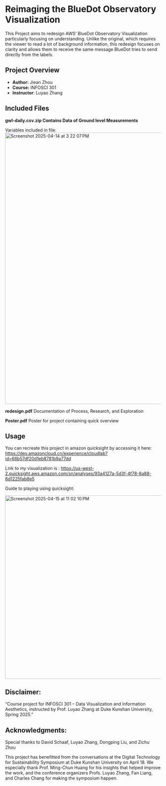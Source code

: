



# Reimaging the BlueDot Observatory Visualization

This Project aims to redesign AWS’ BlueDot Observatory Visualization particularly focusing on understanding. Unlike the original, which requires the viewer to read a lot of background information, this redesign focuses on clarity and allows them to receive the same message BlueDot tries to send directly from the labels.
## Project Overview

- **Author:** Jiean Zhou
- **Course:** INFOSCI 301
- **Instructor**: Luyao Zhang

## Included Files
**gwl-daily.csv.zip Contains Data of Ground level Measurements**

Variables included in file:
<img width="874" alt="Screenshot 2025-04-14 at 3 22 07 PM" src="https://github.com/user-attachments/assets/dbb59716-285f-4bc5-bed3-584baa9c99b5" />


**redesign.pdf**
Documentation of Process, Research, and Exploration


**Poster.pdf**
Poster for project containing quick overview



## Usage

You can recreate this project in amazon quicksight by accessing it here:
https://dev.amazoncloud.cn/experience/cloudlab?id=66b57df20d1eb8781b9a77dd

Link to my visualization is : 
https://us-west-2.quicksight.aws.amazon.com/sn/analyses/93a4127a-5d3f-4f78-8a88-6d1225fab8e5

Guide to playing using quicksight:

<img width="591" alt="Screenshot 2025-04-15 at 11 02 10 PM" src="https://github.com/user-attachments/assets/ff0826a4-5114-41f0-a4e2-d39397200674" />

## Disclaimer:
“Course project for INFOSCI 301 – Data Visualization and Information Aesthetics,
instructed by Prof. Luyao Zhang at Duke Kunshan University, Spring 2025.”

 ## Acknowledgments:
Special thanks to David Schaaf, Luyao Zhang, Dongping Liu, and Zichu Zhou

This project has benefitted from the conversations at the Digital Technology for Sustainability Symposium at Duke Kunshan University on April 18. We especially thank Prof. Ming-Chun Huang for his insights that helped improve the work, and the conference organizers Profs. Luyao Zhang, Fan Liang, and Charles Chang for making the symposium happen.


